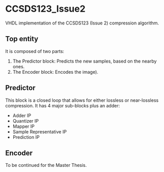 # CCSDS123_Issue2
VHDL implementation of the CCSDS123 (Issue 2) compression algorithm.

## Top entity
It is composed of two parts:
1. The Predictor block: Predicts the new samples, based on the nearby ones.
2. The Encoder block: Encodes the image).

## Predictor

This block is a closed loop that allows for either lossless or near-lossless compression. It has 4 major sub-blocks plus an adder:
- Adder IP
- Quantizer IP
- Mapper IP
- Sample Representative IP
- Prediction IP

## Encoder

To be continued for the Master Thesis.
